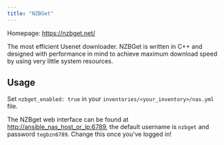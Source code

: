 ```yaml
---
title: "NZBGet"
---
```


Homepage: <https://nzbget.net/>

The most efficient Usenet downloader. NZBGet is written in C++ and designed with performance in mind to achieve maximum download speed by using very little system resources.

## Usage

Set `nzbget_enabled: true` in your `inventories/<your_inventory>/nas.yml` file.

The NZBget web interface can be found at <http://ansible_nas_host_or_ip:6789>, the default username is `nzbget` and password `tegbzn6789`. Change this once you've logged in!
